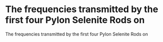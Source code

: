 # The frequencies transmitted by the first four Pylon Selenite Rods on

The frequencies transmitted by the first four Pylon Selenite Rods on